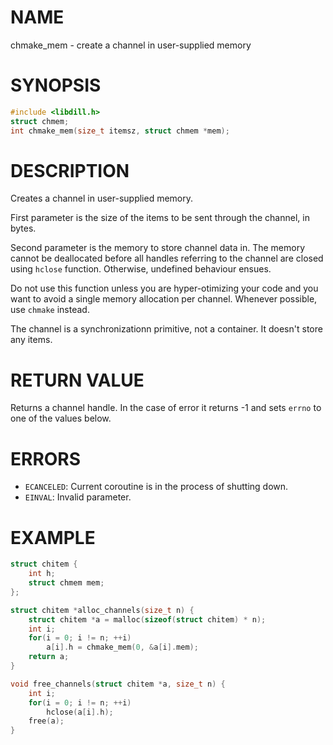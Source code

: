 # NAME

chmake_mem - create a channel in user-supplied memory

# SYNOPSIS

```c
#include <libdill.h>
struct chmem;
int chmake_mem(size_t itemsz, struct chmem *mem);
```

# DESCRIPTION

Creates a channel in user-supplied memory.

First parameter is the size of the items to be sent through the channel, in bytes.

Second parameter is the memory to store channel data in. The memory cannot be deallocated before all handles referring to the channel are closed using `hclose` function. Otherwise, undefined behaviour ensues.

Do not use this function unless you are hyper-otimizing your code and you want to avoid a single memory allocation per channel. Whenever possible, use `chmake` instead.

The channel is a synchronizationn primitive, not a container. It doesn't store any items.

# RETURN VALUE

Returns a channel handle. In the case of error it returns -1 and sets `errno` to one of the values below.

# ERRORS

* `ECANCELED`: Current coroutine is in the process of shutting down.
* `EINVAL`: Invalid parameter.

# EXAMPLE

```c
struct chitem {
    int h;
    struct chmem mem;
};

struct chitem *alloc_channels(size_t n) {
    struct chitem *a = malloc(sizeof(struct chitem) * n);
    int i;
    for(i = 0; i != n; ++i)
        a[i].h = chmake_mem(0, &a[i].mem);
    return a;
}

void free_channels(struct chitem *a, size_t n) {
    int i;
    for(i = 0; i != n; ++i)
        hclose(a[i].h);
    free(a);
}
```

